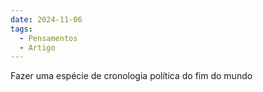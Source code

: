 ```yaml
---
date: 2024-11-06
tags:
  - Pensamentos
  - Artigo
---
```


Fazer uma espécie de cronologia política do fim do mundo